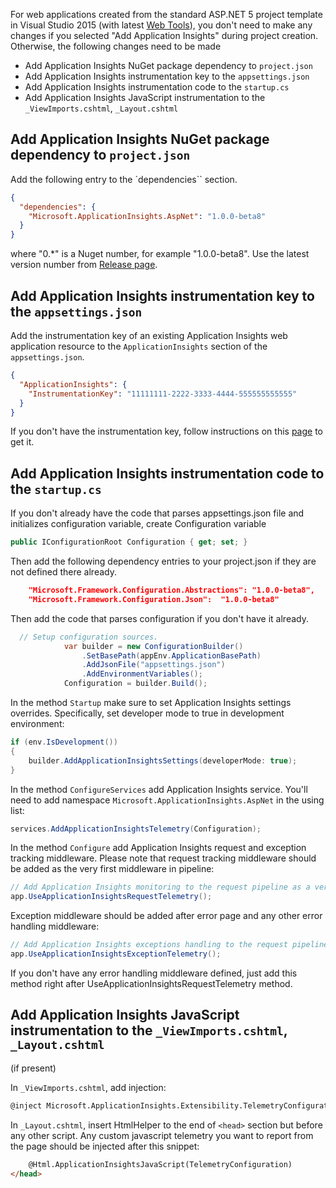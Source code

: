 For web applications created from the standard ASP.NET 5 project template in Visual Studio 2015 (with latest [Web Tools](http://go.microsoft.com/fwlink/?LinkId=690242)), you don't need to make any changes if you selected "Add Application Insights" during project creation. Otherwise, the following changes need to be made
- Add Application Insights NuGet package dependency to `project.json`
- Add Application Insights instrumentation key to the `appsettings.json`
- Add Application Insights instrumentation code to the `startup.cs`
- Add Application Insights JavaScript instrumentation to the `_ViewImports.cshtml`, `_Layout.cshtml`

## Add Application Insights NuGet package dependency to `project.json`
Add the following entry to the `dependencies`` section. 

``` json
{
  "dependencies": {
    "Microsoft.ApplicationInsights.AspNet": "1.0.0-beta8"
  }
}
```
where "0.*" is a Nuget number, for example "1.0.0-beta8". Use the latest version number from [Release page](https://github.com/Microsoft/ApplicationInsights-aspnet5/releases). 

## Add Application Insights instrumentation key to the `appsettings.json`
Add the instrumentation key of an existing Application Insights web application resource to the `ApplicationInsights` section of the `appsettings.json`. 
``` json
{
  "ApplicationInsights": {
    "InstrumentationKey": "11111111-2222-3333-4444-555555555555"
  }
}
```

If you don't have the instrumentation key, follow instructions on this [page](http://azure.microsoft.com/en-us/documentation/articles/app-insights-start-monitoring-app-health-usage) to get it.

## Add Application Insights instrumentation code to the `startup.cs`
If you don't already have the code that parses appsettings.json file and initializes configuration variable, create Configuration variable
``` C#
public IConfigurationRoot Configuration { get; set; }
```

Then add the following dependency entries to your project.json if they are not defined there already.
``` json
    "Microsoft.Framework.Configuration.Abstractions": "1.0.0-beta8",
    "Microsoft.Framework.Configuration.Json":  "1.0.0-beta8"
```

Then add the code that parses configuration if you don't have it already.

``` C#
  // Setup configuration sources.
            var builder = new ConfigurationBuilder()
                .SetBasePath(appEnv.ApplicationBasePath)
                .AddJsonFile("appsettings.json")
                .AddEnvironmentVariables();
            Configuration = builder.Build();
```


In the method ```Startup``` make sure to set Application Insights settings overrides. Specifically, set developer mode to true in development environment:

``` C#
if (env.IsDevelopment())
{
    builder.AddApplicationInsightsSettings(developerMode: true);
}
```

In the method ```ConfigureServices``` add Application Insights service. You'll need to add namespace ```Microsoft.ApplicationInsights.AspNet``` in the using list:
``` c#
services.AddApplicationInsightsTelemetry(Configuration);
```

In the method ```Configure``` add Application Insights request and exception tracking middleware. Please note that request tracking middleware should be added as the very first middleware in pipeline:

``` c#
// Add Application Insights monitoring to the request pipeline as a very first middleware.
app.UseApplicationInsightsRequestTelemetry();
```
Exception middleware should be added after error page and any other error handling middleware:

``` c#
// Add Application Insights exceptions handling to the request pipeline.
app.UseApplicationInsightsExceptionTelemetry();
```
If you don't have any error handling middleware defined, just add this method right after UseApplicationInsightsRequestTelemetry method.

## Add Application Insights JavaScript instrumentation to the `_ViewImports.cshtml`, `_Layout.cshtml`
 (if present)

In `_ViewImports.cshtml`, add injection:
``` html
@inject Microsoft.ApplicationInsights.Extensibility.TelemetryConfiguration TelemetryConfiguration 
```

In `_Layout.cshtml`, insert HtmlHelper to the end of ```<head>``` section but before any other script. Any custom javascript telemetry you want to report from the page should be injected after this snippet:

``` html
	@Html.ApplicationInsightsJavaScript(TelemetryConfiguration) 
</head>
```
